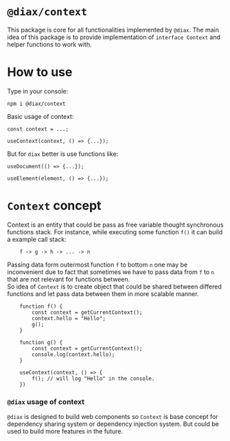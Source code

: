 # `@diax/context`

This package is core for all functionalities implemented by `@diax`. The main idea of this package is to provide implementation of `interface Context` and helper functions to work with.

# How to use

Type in your console:

`npm i @diax/context`

Basic usage of context:

```
const context = ...;

useContext(context, () => {...});
```

But for `diax` better is use functions like:

```
useDocument(() => {...});

useElement(element, () => {...});
```

# `Context` concept

Context is an entity that could be pass as free variable thought synchronous functions stack.
For instance, while executing some function `f()` it can build a example call stack:

```
    f -> g -> h -> ... -> n
```

Passing data form outermost function `f` to bottom `n` one may be inconvenient due to fact that sometimes we have to pass data from `f` to `n` that are not relevant for functions between. <br>
So idea of `Context` is to create object that could be shared between differed functions and let pass data between them in more scalable manner.

```
    function f() {
        const context = getCurrentContext();
        context.hello = "Hello";
        g();
    }

    function g() {
        const context = getCurrentContext();
        console.log(context.hello);
    }

    useContext(context, () => {
        f(); // will log "Hello" in the console.
    })
```

### `@diax` usage of context

`@diax` is designed to build web components so `Context` is base concept for dependency sharing system or dependency injection system. But could be used to build more features in the future.
